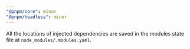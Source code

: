 ```yaml
---
"@pnpm/core": minor
"@pnpm/headless": minor
---
```


All the locations of injected dependencies are saved in the modules state file at `node_modules/.modules.yaml`.
